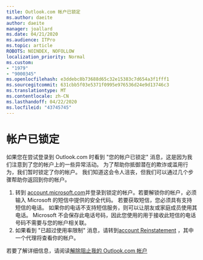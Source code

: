 ```yaml
---
title: Outlook.com 帐户已锁定
ms.author: daeite
author: daeite
manager: joallard
ms.date: 04/21/2020
ms.audience: ITPro
ms.topic: article
ROBOTS: NOINDEX, NOFOLLOW
localization_priority: Normal
ms.custom:
- "1979"
- "9000345"
ms.openlocfilehash: e3ddebc8b73688d65c32e15383c7d654a3f1fff1
ms.sourcegitcommit: 631cbb5f03e5371f0995e976536d24e9d13746c3
ms.translationtype: MT
ms.contentlocale: zh-CN
ms.lasthandoff: 04/22/2020
ms.locfileid: "43745745"
---
```

# <a name="account-locked"></a>帐户已锁定

如果您在尝试登录到 Outlook.com 时看到 "您的帐户已锁定" 消息，这是因为我们注意到了您的帐户上的一些异常活动。 为了帮助你抵御潜在的欺诈或滥用行为，我们暂时锁定了你的帐户。 我们知道这会令人沮丧，但我们可以通过几个步骤帮助你返回到你的帐户。

1. 转到 [account.microsoft.com](https://go.microsoft.com/fwlink/?linkid=2090484)并登录到锁定的帐户。若要解锁你的帐户，必须输入 Microsoft 的短信中提供的安全代码。 若要获取短信，您必须具有支持短信的电话。 如果你的电话不支持短信服务，则可以让朋友或家庭成员使用其电话。 Microsoft 不会保存此电话号码，因此您使用的用于接收此短信的电话号码不需要与您的帐户相关联。
2. 如果看到 "已超过使用率限制" 消息，请转到[account Reinstatement](https://go.microsoft.com/fwlink/?linkid=2090483) ，其中一个代理将查看你的帐户。

若要了解详细信息，请阅读[解除阻止我的 Outlook.com 帐户](https://support.office.com/article/f4ad2701-d166-4d8b-8a6a-9af2a1f8a4c4?wt.mc_id=Office_Outlook_com_Alchemy) 